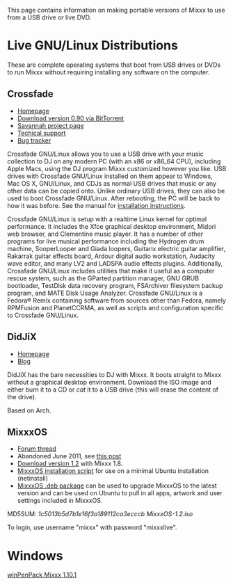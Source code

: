 This page contains information on making portable versions of Mixxx to
use from a USB drive or live DVD.

# Live GNU/Linux Distributions

These are complete operating systems that boot from USB drives or DVDs
to run Mixxx without requiring installing any software on the computer.

## Crossfade

  - [Homepage](http://nongnu.org/crossfade/)
  - [Download version 0.90 via
    BitTorrent](http://linuxtracker.org/index.php?page=torrent-details&id=054465878ca40308a585654d3859786dfd79f133)
  - [Savannah project
    page](https://savannah.nongnu.org/projects/crossfade)
  - [Techical
    support](https://savannah.nongnu.org/support/?group=crossfade)
  - [Bug tracker](https://savannah.nongnu.org/bugs/?group=crossfade)

Crossfade GNU/Linux allows you to use a USB drive with your music
collection to DJ on any modern PC (with an x86 or x86\_64 CPU),
including Apple Macs, using the DJ program Mixxx customized however you
like. USB drives with Crossfade GNU/Linux installed on them appear to
Windows, Mac OS X, GNU/Linux, and CDJs as normal USB drives that music
or any other data can be copied onto. Unlike ordinary USB drives, they
can also be used to boot Crossfade GNU/Linux. After rebooting, the PC
will be back to how it was before. See the manual for [installation
instructions](http://nongnu.org/crossfade/crossfade-manual.html#installation).

Crossfade GNU/Linux is setup with a realtime Linux kernel for optimal
performance. It includes the Xfce graphical desktop environment, Midori
web browser, and Clementine music player. It has a number of other
programs for live musical performance including the Hydrogen drum
machine, SooperLooper and Giada loopers, Guitarix electric guitar
amplifier, Rakarrak guitar effects board, Ardour digital audio
workstation, Audacity wave editor, and many LV2 and LADSPA audio effects
plugins. Additionally, Crossfade GNU/Linux includes utilities that make
it useful as a computer rescue system, such as the GParted partition
manager, GNU GRUB bootloader, TestDisk data recovery program, FSArchiver
filesystem backup program, and MATE Disk Usage Analyzer. Crossfade
GNU/Linux is a Fedora® Remix containing software from sources other than
Fedora, namely RPMFusion and PlanetCCRMA, as well as scripts and
configuration specific to Crossfade GNU/Linux.

## DidJiX

  - [Homepage](http://easy.open.and.free.fr/didjix/)
  - [Blog](http://didjix.blogspot.com/)

DidJiX has the bare necessities to DJ with Mixxx. It boots straight to
Mixxx without a graphical desktop environment. Download the ISO image
and either burn it to a CD or *cat* it to a USB drive (this will erase
the content of the drive).

Based on Arch.

## MixxxOS

  - [Forum thread](http://mixxx.org/forums/viewtopic.php?t=1493)
  - Abandoned June 2011, see [this
    post](http://mixxx.org/forums/viewtopic.php?p=8056#p8056)
  - [Download
    version 1.2](https://spideroak.com/share/JVUXQ6DYJ5JQ/MixxxOS/media/workspace/mixxxOS/MixxxOS-1.2/iso/MixxxOS-1.2.iso)
    with Mixxx 1.8.
  - [MixxxOS installation
    script](https://spideroak.com/share/JVUXQ6DYJ5JQ/MixxxOS/media/workspace/mixxxOS/MixxxOS-1.2/installer/MixxxOS-installer.sh)
    for use on a minimal Ubuntu installation (netinstall)
  - [MixxxOS .deb
    package](https://spideroak.com/share/JVUXQ6DYJ5JQ/MixxxOS/media/workspace/mixxxOS/MixxxOS-1.2/packages/MixxxOS-desktop-1.2-lucid.deb)
    can be used to upgrade MixxxOS to the latest version and can be used
    on Ubuntu to pull in all apps, artwork and user settings included in
    MixxxOS.

MD5SUM: *1c5013b5d7b1e16f3a189112ca3ecccb MixxxOS-1.2.iso*

To login, use username "mixxx" with password "mixxxlive".

# Windows

[winPenPack
Mixxx 1.10.1](http://www.winpenpack.com/main/download.php?view.828)
